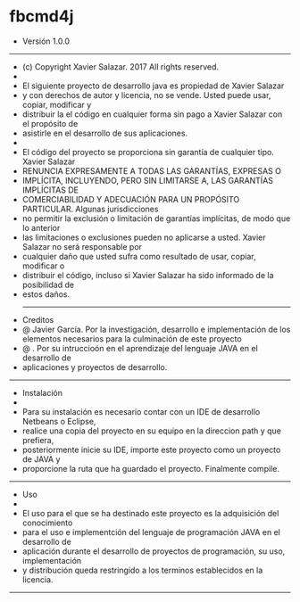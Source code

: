 # fbcmd4j
 
* Versión 1.0.0
 *******************************************************************************
* (c) Copyright Xavier Salazar. 2017 All rights reserved.
* 
* El siguiente proyecto de desarrollo java es propiedad de Xavier Salazar
* y con derechos de autor y licencia, no se vende. Usted puede usar, copiar, modificar y
* distribuir la el código en cualquier forma sin pago a Xavier Salazar con el propósito de
* asistirle en el desarrollo de sus aplicaciones.
*
* El código del proyecto se proporciona sin garantía de cualquier tipo. Xavier Salazar
* RENUNCIA EXPRESAMENTE A TODAS LAS GARANTÍAS, EXPRESAS O
* IMPLÍCITA, INCLUYENDO, PERO SIN LIMITARSE A, LAS GARANTÍAS IMPLÍCITAS DE
* COMERCIABILIDAD Y ADECUACIÓN PARA UN PROPÓSITO PARTICULAR. Algunas jurisdicciones
* no permitir la exclusión o limitación de garantías implícitas, de modo que lo anterior
* las limitaciones o exclusiones pueden no aplicarse a usted. Xavier Salazar no será responsable por
* cualquier daño que usted sufra como resultado de usar, copiar, modificar o
* distribuir el código, incluso si Xavier Salazar ha sido informado de la posibilidad de
* estos daños.
  *******************************************************************************
 * Creditos
 * @ Javier García. Por la investigación, desarrollo e implementación de los elementos necesarios para la culminación de este proyecto
 * @ . Por su intruccioón en el aprendizaje del lenguaje JAVA en el desarrollo de 
 * aplicaciones y proyectos de desarrollo.
  *******************************************************************************
 * Instalación
 *
 * Para su instalación es necesario contar con un IDE de desarrollo Netbeans o Eclipse, 
 * realice una copia del proyecto en su equipo en la direccion path y que prefiera, 
 * posteriormente inicie su IDE, importe este proyecto como un proyecto de JAVA y 
 * proporcione la ruta que ha guardado el proyecto. Finalmente compile.
  *******************************************************************************
 * Uso
 * 
 * El uso para el que se ha destinado este proyecto es la adquisición del conocimiento
 * para el uso e implementción del lenguaje de programación JAVA en el desarrollo de
 * aplicación durante el desarrollo de proyectos de programación, su uso, implementación 
 * y distribución queda restringido a los terminos establecidos en la licencia.
  *******************************************************************************
